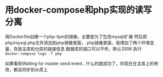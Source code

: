 # 用docker-compose和php实现的读写分离
用Dockerfile创建一个php-fpm的镜像，主要是为了包含mysqli扩展
然后把php/mysql.php文件添加到php镜像里面，
php镜像里面，我增加了两个环境变量，存放主库和分库的链接信息
数据库的端口可以不传，默认3306
执行
<code>
  docker-compose logs -f php
</code>

如果看到Waiting for master send event.. 什么的就成功了，你现在在主库上的修改，都会同步到从库上
